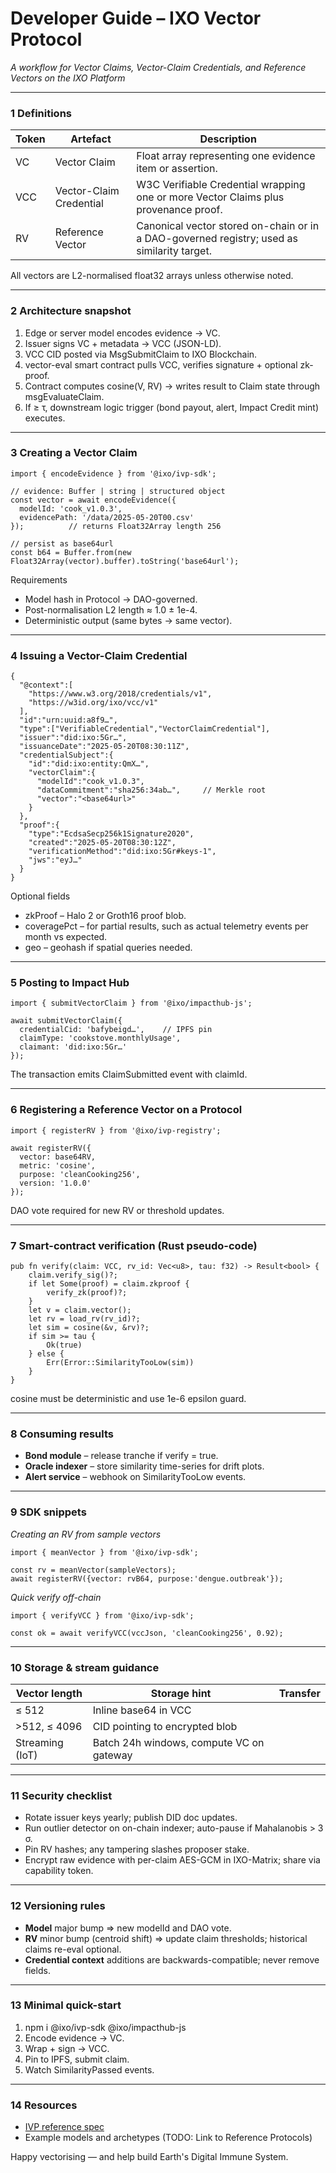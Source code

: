 # Developer Guide – IXO Vector Protocol

*A workflow for Vector Claims, Vector-Claim Credentials, and Reference Vectors on the IXO Platform*

---

### **1 Definitions**

| **Token** | **Artefact** | **Description** |
| --- | --- | --- |
| VC | Vector Claim | Float array representing one evidence item or assertion. |
| VCC | Vector-Claim Credential | W3C Verifiable Credential wrapping one or more Vector Claims plus provenance proof. |
| RV | Reference Vector | Canonical vector stored on-chain or in a DAO-governed registry; used as similarity target. |

All vectors are L2-normalised float32 arrays unless otherwise noted.

---

### **2 Architecture snapshot**

1. Edge or server model encodes evidence → VC.
2. Issuer signs VC + metadata → VCC (JSON-LD).
3. VCC CID posted via MsgSubmitClaim to IXO Blockchain.
4. vector-eval smart contract pulls VCC, verifies signature + optional zk-proof.
5. Contract computes cosine(V, RV) → writes result to Claim state through msgEvaluateClaim.
6. If ≥ τ, downstream logic trigger (bond payout, alert, Impact Credit mint) executes.

---

### **3 Creating a Vector Claim**

```
import { encodeEvidence } from '@ixo/ivp-sdk';

// evidence: Buffer | string | structured object
const vector = await encodeEvidence({
  modelId: 'cook_v1.0.3',
  evidencePath: '/data/2025-05-20T00.csv'
});          // returns Float32Array length 256

// persist as base64url
const b64 = Buffer.from(new Float32Array(vector).buffer).toString('base64url');
```

Requirements

- Model hash in Protocol → DAO-governed.
- Post-normalisation L2 length ≈ 1.0 ± 1e-4.
- Deterministic output (same bytes → same vector).

---

### **4 Issuing a Vector-Claim Credential**

```
{
  "@context":[
    "https://www.w3.org/2018/credentials/v1",
    "https://w3id.org/ixo/vcc/v1"
  ],
  "id":"urn:uuid:a8f9…",
  "type":["VerifiableCredential","VectorClaimCredential"],
  "issuer":"did:ixo:5Gr…",
  "issuanceDate":"2025-05-20T08:30:11Z",
  "credentialSubject":{
    "id":"did:ixo:entity:QmX…",
    "vectorClaim":{
      "modelId":"cook_v1.0.3",
      "dataCommitment":"sha256:34ab…",     // Merkle root
      "vector":"<base64url>"
    }
  },
  "proof":{
    "type":"EcdsaSecp256k1Signature2020",
    "created":"2025-05-20T08:30:12Z",
    "verificationMethod":"did:ixo:5Gr#keys-1",
    "jws":"eyJ…"
  }
}
```

Optional fields

- zkProof – Halo 2 or Groth16 proof blob.
- coveragePct – for partial results, such as actual telemetry events per month vs expected.
- geo – geohash if spatial queries needed.

---

### **5 Posting to Impact Hub**

```
import { submitVectorClaim } from '@ixo/impacthub-js';

await submitVectorClaim({
  credentialCid: 'bafybeigd…',    // IPFS pin
  claimType: 'cookstove.monthlyUsage',
  claimant: 'did:ixo:5Gr…'
});
```

The transaction emits ClaimSubmitted event with claimId.

---

### **6 Registering a Reference Vector on a Protocol**

```
import { registerRV } from '@ixo/ivp-registry';

await registerRV({
  vector: base64RV,
  metric: 'cosine',
  purpose: 'cleanCooking256',
  version: '1.0.0'
});
```

DAO vote required for new RV or threshold updates.

---

### **7 Smart-contract verification (Rust pseudo-code)**

```
pub fn verify(claim: VCC, rv_id: Vec<u8>, tau: f32) -> Result<bool> {
    claim.verify_sig()?;
    if let Some(proof) = claim.zkproof {
        verify_zk(proof)?;
    }
    let v = claim.vector();
    let rv = load_rv(rv_id)?;
    let sim = cosine(&v, &rv)?;
    if sim >= tau {
        Ok(true)
    } else {
        Err(Error::SimilarityTooLow(sim))
    }
}
```

cosine must be deterministic and use 1e-6 epsilon guard.

---

### **8 Consuming results**

- **Bond module** – release tranche if verify = true.
- **Oracle indexer** – store similarity time-series for drift plots.
- **Alert service** – webhook on SimilarityTooLow events.

---

### **9 SDK snippets**

*Creating an RV from sample vectors*

```
import { meanVector } from '@ixo/ivp-sdk';

const rv = meanVector(sampleVectors);
await registerRV({vector: rvB64, purpose:'dengue.outbreak'});
```

*Quick verify off-chain*

```
import { verifyVCC } from '@ixo/ivp-sdk';

const ok = await verifyVCC(vccJson, 'cleanCooking256', 0.92);
```

---

### **10 Storage & stream guidance**

| **Vector length** | **Storage hint** | **Transfer** |
| --- | --- | --- |
| ≤ 512 | Inline base64 in VCC |  |
| >512, ≤ 4096 | CID pointing to encrypted blob |  |
| Streaming (IoT) | Batch 24h windows, compute VC on gateway |  |

---

### **11 Security checklist**

- Rotate issuer keys yearly; publish DID doc updates.
- Run outlier detector on on-chain indexer; auto-pause if Mahalanobis > 3 σ.
- Pin RV hashes; any tampering slashes proposer stake.
- Encrypt raw evidence with per-claim AES-GCM in IXO-Matrix; share via capability token.

---

### **12 Versioning rules**

- **Model** major bump ⇒ new modelId and DAO vote.
- **RV** minor bump (centroid shift) ⇒ update claim thresholds; historical claims re-eval optional.
- **Credential context** additions are backwards-compatible; never remove fields.

---

### **13 Minimal quick-start**

1. npm i @ixo/ivp-sdk @ixo/impacthub-js
2. Encode evidence → VC.
3. Wrap + sign → VCC.
4. Pin to IPFS, submit claim.
5. Watch SimilarityPassed events.

---

### **14 Resources**

- [IVP reference spec](https://github.com/ixofoundation/ixo-protocol/blob/5d235d2ace6dceff6fbe023423708f512204017a/vector/ivp-spec.md#L4)
- Example models and archetypes (TODO: Link to Reference Protocols)

Happy vectorising — and help build Earth's Digital Immune System.
